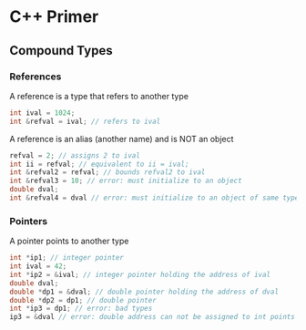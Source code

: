# C++ Primer

## Compound Types

### References

A reference is a type that refers to another type 

```c++
int ival = 1024;
int &refval = ival; // refers to ival
```

A reference is an alias (another name) and is NOT an object

```c++
refval = 2; // assigns 2 to ival
int ii = refval; // equivalent to ii = ival;
int &refval2 = refval; // bounds refval2 to ival
int &refval3 = 10; // error: must initialize to an object
double dval;
int &refval4 = dval // error: must initialize to an object of same type
```

### Pointers

A pointer points to another type

```c++
int *ip1; // integer pointer
int ival = 42;
int *ip2 = &ival; // integer pointer holding the address of ival
double dval;
double *dp1 = &dval; // double pointer holding the address of dval
double *dp2 = dp1; // double pointer
int *ip3 = dp1; // error: bad types
ip3 = &dval // error: double address can not be assigned to int points
```
